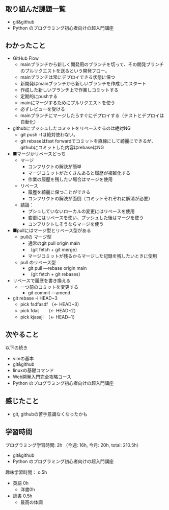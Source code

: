 ## 取り組んだ課題一覧
- git&github
- Python のプログラミング初心者向けの超入門講座

## わかったこと
- GitHub Flow
    - mainブランチから新しく開発用のブランチを切って、その開発ブランチのプルリクエストを送るという開発フロー。
    - mainブランチは常にデプロイできる状態に保つ
    - 新開発はmainブランチから新しいブランチを作成してスタート
    - 作成した新しいブランチ上で作業しコミットする
    - 定期的にpushする
    - mainにマージするためにプルリクエストを使う
    - 必ずレビューを受ける
    - mainブランチにマージしたらすぐにデプロイする（テストとデプロイは自動化）
- githubにプッシュしたコミットをリベースするのは絶対NG
    - git push -fは絶対使わない。
    - git rebaseはfast forwardでコミットを直線にして綺麗にできるが、githubにコミットした内容はrebaseはNG
- ■マージかリベースどっち
    - マージ
        - コンフリクトの解決が簡単
        - マージコミットがたくさんあると履歴が複雑化する
        - 作業の履歴を残したい場合はマージを使用
    - リベース
        - 履歴を綺麗に保つことができる
        - コンフリクトの解決が面倒（コミットそれぞれに解消が必要）
    - 結論：
        - プシュしていないローカルの変更にはリベースを使用
        - 変更にはリベースを使い、プッシュした後はマージを使う
        - コンフリクトしそうならマージを使う
- ■pullにはマージ型とリベース型がある
    - pullの マージ型
        - 通常のgit pull origin main
        - （git fetch + git merge）
        - マージコミットが残るからマージした記録を残したいときに使用
    - pull のリベース型
        - git pull —rebase origin main
        - （git fetch + git rebases）
- リベースで履歴を書き換える
    - 一つ前のコミットを変更する 
        - git commit —amend
- git rebase -i HEAD~3
    - pick fsdfasdf （← HEAD~3）
    - pick fdaij　　（← HEAD~2）
    - pick kjasajl　（← HEAD~1）

## 次やること
以下の続き
- vimの基本
- git&github
- linuxの基礎コマンド
- Web開発入門完全攻略コース
- Python のプログラミング初心者向けの超入門講座

## 感じたこと
- git, githubの苦手意識なくなったかも

## 学習時間
プログラミング学習時間: 2h （今週: 16h, 今月: 20h, total: 210.5h）
- git&github
- Python のプログラミング初心者向けの超入門講座

趣味学習時間： o.5h
- 英語 0h
  - 洋書0h
- 読書 0.5h
  - 最高の体調
